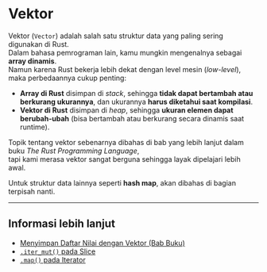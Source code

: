 # Vektor

Vektor (`Vector`) adalah salah satu struktur data yang paling sering digunakan di Rust.  
Dalam bahasa pemrograman lain, kamu mungkin mengenalnya sebagai **array dinamis**.  
Namun karena Rust bekerja lebih dekat dengan level mesin (_low-level_), maka perbedaannya cukup penting:

- **Array di Rust** disimpan di _stack_, sehingga **tidak dapat bertambah atau berkurang ukurannya**, dan ukurannya **harus diketahui saat kompilasi**.
- **Vektor di Rust** disimpan di _heap_, sehingga **ukuran elemen dapat berubah-ubah** (bisa bertambah atau berkurang secara dinamis saat runtime).

Topik tentang vektor sebenarnya dibahas di bab yang lebih lanjut dalam buku _The Rust Programming Language_,  
tapi kami merasa vektor sangat berguna sehingga layak dipelajari lebih awal.  

Untuk struktur data lainnya seperti **hash map**, akan dibahas di bagian terpisah nanti.

---

## Informasi lebih lanjut

- [Menyimpan Daftar Nilai dengan Vektor (Bab Buku)](https://doc.rust-lang.org/book/ch08-01-vectors.html)
- [`.iter_mut()` pada Slice](https://doc.rust-lang.org/std/primitive.slice.html#method.iter_mut)
- [`.map()` pada Iterator](https://doc.rust-lang.org/std/iter/trait.Iterator.html#method.map)
